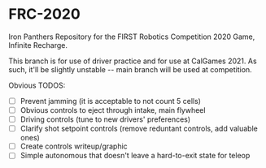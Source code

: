 # FRC-2020
Iron Panthers Repository for the FIRST Robotics Competition 2020 Game, Infinite Recharge.

This branch is for use of driver practice and for use at CalGames 2021. As such, it'll be slightly unstable -- main branch will be used at competition.

Obvious TODOS:
- [ ] Prevent jamming (it is acceptable to not count 5 cells)
- [ ] Obvious controls to eject through intake, main flywheel
- [ ] Driving controls (tune to new drivers' preferences)
- [ ] Clarify shot setpoint controls (remove reduntant controls, add valuable ones)
- [ ] Create controls writeup/graphic
- [ ] Simple autonomous that doesn't leave a hard-to-exit state for teleop
